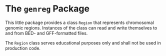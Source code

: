 # The `genreg` Package

This little package provides a class `Region`
that represents chromosomal genomic regions. Instances 
of the class can read and write themselves to and from
BED- and GFF-formatted files.

The `Region` class serves educational purposes only
and shall not be used in production code.